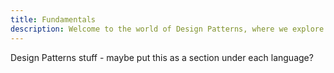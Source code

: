 ```yaml
---
title: Fundamentals
description: Welcome to the world of Design Patterns, where we explore common solutions to recurring problems in software design.
---
```



Design Patterns stuff - maybe put this as a section under each language?